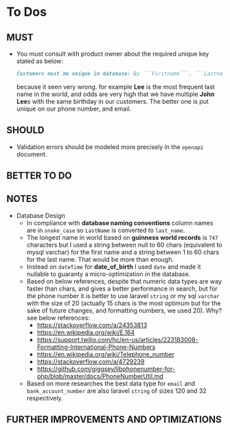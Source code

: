 # To Dos

## MUST
- You must consult with product owner about the required unique key stated as below:
  ```md
  Customers must be unique in database: By ```Firstname```, ```Lastname``` and ```DateOfBirth```.
  ```
  because it seen very wrong. for example **Lee** is the most frequent last name in the world, and odds are very high that we have multiple **John Lee**s with the same birthday in our customers. The better one is put unique on our phone number, and email.
## SHOULD
- Validation errors should be modeled more precisely in the ```openapi``` document.

## BETTER TO DO


## NOTES
- Database Design
  - In compliance with **database naming conventions** column names are in  ```snake_case``` so ```LastName``` is converted to ```last_name```. 
  - The longest name in world based on **guinness world records** is ```747``` characters but I used a string between null to 60 chars (equivalent to mysql varchar) for the first name and a string between 1 to 60 chars for the last name. That would be more than enough. 
  - Instead on ```dateTime``` for **date_of_birth** I used ```date``` and made it nullable to guaranty a micro-optimization in the database. 
  - Based on below references, despite that numeric data types are way faster than chars, and gives a better performance in search, but for the phone number it is better to use laravel ```string``` or my sql ```varchar``` with the size of 20 (actually 15 chars is the most optimum but for the sake of future changes, and formatting numbers, we used 20). Why? see below references:
    - https://stackoverflow.com/a/24353813
    - https://en.wikipedia.org/wiki/E.164
    - https://support.twilio.com/hc/en-us/articles/223183008-Formatting-International-Phone-Numbers
    - https://en.wikipedia.org/wiki/Telephone_number
    - https://stackoverflow.com/a/4729239
    - https://github.com/giggsey/libphonenumber-for-php/blob/master/docs/PhoneNumberUtil.md
  - Based on more researches the best data type for ```email``` and ```bank_account_number``` are also laravel ```string``` of sizes 120 and 32 respectively. 

## FURTHER IMPROVEMENTS AND OPTIMIZATIONS
